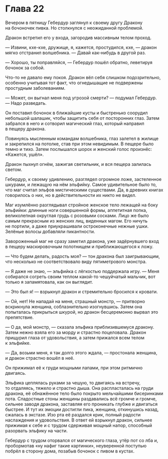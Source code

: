 # Глава 22

Вечером в пятницу Гебердур заглянул к своему другу Дракону на бочоночек пивка. Но столкнулся с неожиданной проблемой.

Дракон встретил его у входа, загородив массивным телом проход.

— Извини, кхе-кхе, дружище, я, кажется, простудился, кхе, — дракон мягко отстранил волшебника. — Давай как-нибудь в другой раз.

— Хорошо, ты поправляйся, — Гебердур пошёл обратно, леветируя бочонок за собой.

Что-то не давало ему покоя. Дракон вёл себя слишком подозрительно, особенно учитывая тот факт, что огнедышащие не подвержены простудным заболеваниям.

— Может, он выгнал меня под угрозой смерти? — подумал Гебердур. — Надо разведать.

Он поставил бочонок в ближайшие кусты и быстренько соорудил небольшой шалашик, чтобы защитить себя от посторонних глаз. Затем забрался в него и сотворил магический глаз, который направил в пещеру дракона.

Повинуясь мысленным командам волшебника, глаз залетел в жилище и закрепился на потолке, став при этом невидимым. В пещере было темно и тихо. Затем послышался шорох и женский голос произнёс: «Кажется, ушёл».

Дракон пыхнул огнём, зажигая светильник, и вся пещера залилась светом.

Гебердур, к своему удивлению, разглядел огромное ложе, застеленное шкурами, и лежащую на нём эльфийку. Самое удивительное было то, что маг считал эльфов мистическими существами. Да, в древних книгах говорилось о них, но в действительности их никто не видел.

Маг изумлённо разглядывал стройное женское тело лежащей на боку эльфийки: длинные ноги совершенной формы, аппетитная попка, великолепная округлая грудь с розовыми сосками. Лицо же было самым прекрасным из женских лиц, виденных магом. Его ничуть не портили, а даже приукрашивали остроконечные нежные ушки. Зелёные волосы добавляли пикантности.

Завороженный маг не сразу заметил дракона, уже задёрнувшего вход в пещеру маскировочным полотнищем и приближающегося к ложу.

— Что будем делать, радость моя? — тон дракона был заигрывающим, что несколько не соответствовало виду пятиметрового монстра.

— Я даже не знаю, — эльфийка с лёгкостью поддержала игру. — Меня собирался согреть своим теплом какой-то чешуйчатый мальчик, вот только я запамятовала, как он выглядит.

— Это был я! — взрыкнул дракон и стремительно бросился к кровати.

— Ой, нет! Не нападай на меня, страшный монстр, — притворно вскрикнула женщина, соблазнительно изогнувшись. Затем она попыталась прикрыться шкурой, но дракон бесцеремонно вырвал это препятствие.

— О да, мой монстр, — сказала эльфика приблизившемуся дракону. Затем нежно взяла его за морду и страстно поцеловала. Дракон прищурил глаза от удовольствия, а затем прижался всем телом к эльфийке.

— Да, возьми меня, я так долго этого ждала, — простонала женщина, и дракон страстно вошёл в неё.

Он прижимал её к груди мощными лапами, при этом ритмично двигаясь.

Эльфика цеплялась руками за чешую, то двигаясь на встречу, то отдаляясь, тяжело и страстно дыша. Она распласталась на груди дракона, её обнажённое тело было покрыто мельчайшими бисеринками пота. Сладостные стоны женщины раздавались всё громче и громче, сильнее заводя дракона, заставляя его проникать глубже и двигаться быстрее. И тут их эмоции достигли пика, женщина, откинушись назад, сжалась в экстазе. Изо рта её раздался крик, полный радости наслаждения и удовольствия. В ответ ей взрыкнул дракон, сильнее прижимая к себе и с трудом сдерживая мощный напор, способный разорвать эльфику на части.

Гебердур с трудом оторвался от магического глаза, утёр пот со лба и, пробормотав «ну нафиг такие картинки», неуверенной поступью побрёл в сторону дома, позабыв бочонок с пивом в кустах.


